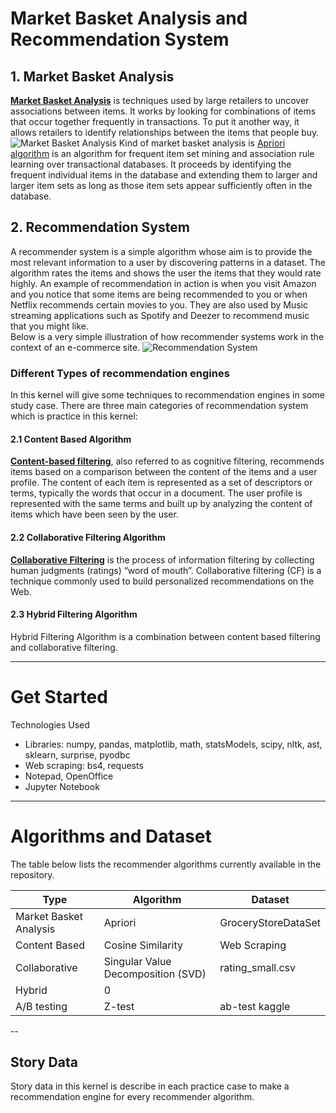 # Market Basket Analysis and Recommendation System
## 1. Market Basket Analysis
[**Market Basket Analysis**](https://towardsdatascience.com/a-gentle-introduction-on-market-basket-analysis-association-rules-fa4b986a40ce#targetText=Market%20Basket%20Analysis%20is%20one,the%20items%20that%20people%20buy) is techniques used by large retailers to uncover associations between items. It works by looking for combinations of items that occur together frequently in transactions. To put it another way, it allows retailers to identify relationships between the items that people buy.
![Market Basket Analysis](https://miro.medium.com/max/1067/1*--iUPe_DtzKdongjqZ2lOg.png)
Kind of market basket analysis is [Apriori algorithm](https://en.wikipedia.org/wiki/Apriori_algorithm#targetText=Apriori%20is%20an%20algorithm%20for,sufficiently%20often%20in%20the%20database.) is an algorithm for frequent item set mining and association rule learning over transactional databases. It proceeds by identifying the frequent individual items in the database and extending them to larger and larger item sets as long as those item sets appear sufficiently often in the database.
## 2. Recommendation System
A recommender system is a simple algorithm whose aim is to provide the most relevant information to a user by discovering patterns in a dataset. The algorithm rates the items and shows the user the items that they would rate highly. An example of recommendation in action is when you visit Amazon and you notice that some items are being recommended to you or when Netflix recommends certain movies to you. They are also used by Music streaming applications such as Spotify and Deezer to recommend music that you might like.<br>
Below is a very simple illustration of how recommender systems work in the context of an e-commerce site.
![Recommendation System](https://miro.medium.com/max/1200/1*yYFoZKYpp7MT_iAqoE1lRw.png)
### Different Types of recommendation engines
In this kernel will give some techniques to recommendation engines in some study case. There are three main categories of recommendation system which is practice in this kernel:
#### 2.1 Content Based Algorithm
[**Content-based filtering**](http://recommender-systems.org/content-based-filtering/#targetText=The%20user%20profile%20is%20represented,be%20assigned%20automatically%20or%20manually.), also referred to as cognitive filtering, recommends items based on a comparison between the content of the items and a user profile. The content of each item is represented as a set of descriptors or terms, typically the words that occur in a document. The user profile is represented with the same terms and built up by analyzing the content of items which have been seen by the user.
#### 2.2 Collaborative Filtering Algorithm
[**Collaborative Filtering**](https://www.techopedia.com/definition/1439/collaborative-filtering-cf#targetText=Collaborative%20filtering%20(CF)%20is%20a,%2C%20LastFM%2C%20Delicious%20and%20StumbleUpon.) is the process of information filtering by collecting human judgments (ratings) “word of mouth”. Collaborative filtering (CF) is a technique commonly used to build personalized recommendations on the Web.
#### 2.3 Hybrid Filtering Algorithm
Hybrid Filtering Algorithm is a combination between content based filtering and collaborative filtering.

---
# Get Started
Technologies Used
- Libraries: numpy, pandas, matplotlib, math, statsModels, scipy, nltk, ast, sklearn, surprise, pyodbc
- Web scraping: bs4, requests
- Notepad, OpenOffice 
- Jupyter Notebook
---
# Algorithms and Dataset
The table below lists the recommender algorithms currently available in the repository. 

Type                  | Algorithm                         | Dataset             
----------------------|-----------------------------------|---------------------
Market Basket Analysis| Apriori                           | GroceryStoreDataSet 
Content Based         | Cosine Similarity                 | Web Scraping        
Collaborative         | Singular Value Decomposition (SVD)| rating_small.csv    
Hybrid                |           0                       |                     
A/B testing           | Z-test                            | ab-test kaggle      

--
## Story Data
Story data in this kernel is describe in each practice case to make a recommendation engine for every recommender algorithm.
